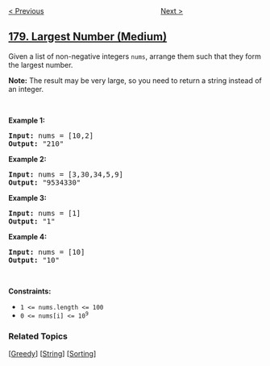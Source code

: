 <!--|This file generated by command(leetcode description); DO NOT EDIT.    |-->
<!--+----------------------------------------------------------------------+-->
<!--|@author    openset <openset.wang@gmail.com>                           |-->
<!--|@link      https://github.com/openset                                 |-->
<!--|@home      https://github.com/openset/leetcode                        |-->
<!--+----------------------------------------------------------------------+-->

[< Previous](../rank-scores "Rank Scores")
　　　　　　　　　　　　　　　　
[Next >](../consecutive-numbers "Consecutive Numbers")

## [179. Largest Number (Medium)](https://leetcode.com/problems/largest-number "最大数")

<p>Given a list of non-negative integers <code>nums</code>, arrange them such that they form the largest number.</p>

<p><strong>Note:</strong> The result may be very large, so you need to return a string instead of an integer.</p>

<p>&nbsp;</p>
<p><strong>Example 1:</strong></p>

<pre>
<strong>Input:</strong> nums = [10,2]
<strong>Output:</strong> &quot;210&quot;
</pre>

<p><strong>Example 2:</strong></p>

<pre>
<strong>Input:</strong> nums = [3,30,34,5,9]
<strong>Output:</strong> &quot;9534330&quot;
</pre>

<p><strong>Example 3:</strong></p>

<pre>
<strong>Input:</strong> nums = [1]
<strong>Output:</strong> &quot;1&quot;
</pre>

<p><strong>Example 4:</strong></p>

<pre>
<strong>Input:</strong> nums = [10]
<strong>Output:</strong> &quot;10&quot;
</pre>

<p>&nbsp;</p>
<p><strong>Constraints:</strong></p>

<ul>
	<li><code>1 &lt;= nums.length &lt;= 100</code></li>
	<li><code>0 &lt;= nums[i] &lt;= 10<sup>9</sup></code></li>
</ul>

### Related Topics
  [[Greedy](../../tag/greedy/README.md)]
  [[String](../../tag/string/README.md)]
  [[Sorting](../../tag/sorting/README.md)]
